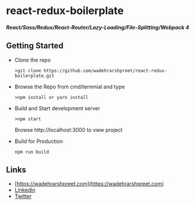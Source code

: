 # react-redux-boilerplate
##### React/Sass/Redux/React-Router/Lazy-Loading/File-Splitting/Webpack 4


## Getting Started

* Clone the repo
    ```
    >git clone https://github.com/wadehrarshpreet/react-redux-boilerplate.git
    ```
* Browse the Repo from cmd/termnial and type
    ```
    >npm install or yarn install
    ```
* Build and Start development server
    ```
    >npm start
    ```
    Browse http://localhost:3000 to view project

* Build for Production
    ```
    npm run build
    ```

## Links
* [https://wadehrarshpreet.com](https://wadehrarshpreet.com)
* [LinkedIn](https://www.linkedin.com/in/wadehrarshpreet/)
* [Twitter](https://twitter.com/wadehrarshpreet/)
